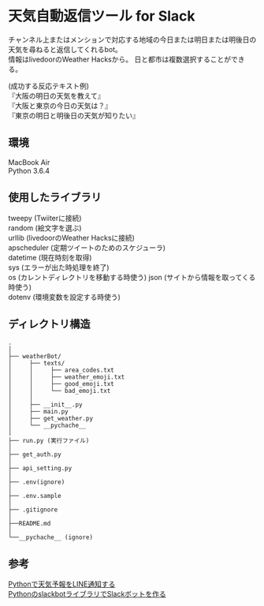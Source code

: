 # 天気自動返信ツール for Slack
  
チャンネル上またはメンションで対応する地域の今日または明日または明後日の天気を尋ねると返信してくれるbot。  
情報はlivedoorのWeather Hacksから。 
日と都市は複数選択することができる。  

(成功する反応テキスト例)  
『大阪の明日の天気を教えて』  
『大阪と東京の今日の天気は？』  
『東京の明日と明後日の天気が知りたい』  

## 環境  
MacBook Air  
Python 3.6.4  
  
## 使用したライブラリ  
tweepy (Twiiterに接続)  
random (絵文字を選ぶ)  
urllib (livedoorのWeather Hacksに接続)  
apscheduler (定期ツイートのためのスケジューラ)  
datetime (現在時刻を取得)  
sys (エラーが出た時処理を終了)  
os (カレントディレクトリを移動する時使う)
json (サイトから情報を取ってくる時使う)  
dotenv (環境変数を設定する時使う)  

## ディレクトリ構造  

```
.                     
│
├── weatherBot/ 
│     ├── texts/ 
│     │     ├── area_codes.txt  
│     │     ├── weather_emoji.txt      
│     │     ├── good_emoji.txt         
│     │     └── bad_emoji.txt  
│     │
│     ├── __init__.py  
│     ├── main.py     
│     ├── get_weather.py        
│     └── __pychache__                                   
│
├── run.py (実行ファイル)       
│                
├── get_auth.py  
│                         
├── api_setting.py
│                         
├── .env(ignore) 
│                         
├── .env.sample 
│  
├── .gitignore  
│  
├──README.md  
│  
└──__pychache__ (ignore)
```
  

## 参考
[Pythonで天気予報をLINE通知する](https://qiita.com/kutsurogi194/items/6b9c8d37b2b83fc2ce87)  
[PythonのslackbotライブラリでSlackボットを作る](https://qiita.com/sukesuke/items/1ac92251def87357fdf6)
